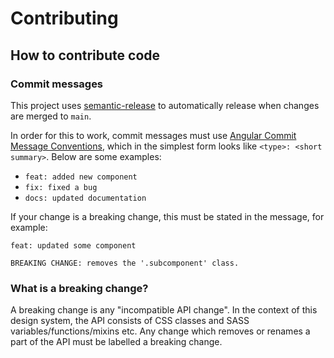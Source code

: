 # Contributing

## How to contribute code

### Commit messages

This project uses [semantic-release](https://github.com/semantic-release/semantic-release) to automatically release when changes are merged to `main`.

In order for this to work, commit messages must use [Angular Commit Message Conventions](https://github.com/angular/angular/blob/main/CONTRIBUTING.md#-commit-message-format), which in the simplest form looks like `<type>: <short summary>`. Below are some examples:

- `feat: added new component`
- `fix: fixed a bug`
- `docs: updated documentation`

If your change is a breaking change, this must be stated in the message, for example:

```
feat: updated some component

BREAKING CHANGE: removes the '.subcomponent' class.
```

### What is a breaking change?

A breaking change is any "incompatible API change". In the context of this design system, the API consists of CSS classes and SASS variables/functions/mixins etc. Any change which removes or renames a part of the API must be labelled a breaking change.

